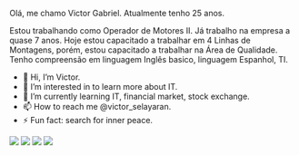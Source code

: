 Olá, me chamo Victor Gabriel.
Atualmente tenho 25 anos.

Estou trabalhando como Operador de Motores II.
Já trabalho na empresa a quase 7 anos.
Hoje estou capacitado a trabalhar em 4 Linhas de Montagens, porém, estou capacitado a trabalhar na Área de Qualidade.
Tenho compreensão em linguagem Inglês basico, linguagem Espanhol, TI.




- 👋 Hi, I’m Victor.
- 👀 I’m interested in to learn more about IT.
- 🌱 I’m currently learning IT, financial market, stock exchange.
- 📫 How to reach me @victor_selayaran.
- ⚡ Fun fact: search for inner peace.

<div style= "display: incline_block;">
  <img src= "https://github.com/user-attachments/assets/d526f68c-4f0e-4bec-82e0-796521a099dd">
  <img src= "https://github.com/user-attachments/assets/ea9fa6f6-49d9-40ac-aaba-d2e7b6ee637e">
  <img src= "https://github.com/user-attachments/assets/859568cf-da24-454b-b9cf-218d607d16e2">
  <img src= "https://github.com/user-attachments/assets/16ad5dfd-fa14-49ad-9574-04d003563ff4">
</div>
